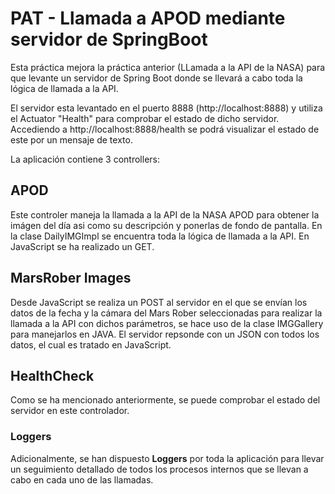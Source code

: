 # PAT - Llamada a APOD mediante servidor de SpringBoot

Esta práctica mejora la práctica anterior (LLamada a la API de la NASA) para que levante un servidor de Spring Boot donde se llevará a cabo toda la lógica de llamada a la API.

El servidor esta levantado en el puerto 8888 (http://localhost:8888) y utiliza el Actuator "Health" para comprobar el estado de dicho servidor. Accediendo a http://localhost:8888/health se podrá visualizar el estado de este por un mensaje de texto. 

La aplicación contiene 3 controllers:

## APOD
Este controler maneja la llamada a la API de la NASA APOD para obtener la imágen del día asi como su descripción y ponerlas de fondo de pantalla. En la clase DailyIMGImpl se encuentra toda la lógica de llamada a la API. En JavaScript se ha realizado un GET.

## MarsRober Images
Desde JavaScript se realiza un POST al servidor en el que se envían los datos de la fecha y la cámara del Mars Rober seleccionadas para realizar la llamada a la API con dichos parámetros, se hace uso de la clase IMGGallery para manejarlos en JAVA. El servidor repsonde con un JSON con todos los datos, el cual es tratado en JavaScript.

## HealthCheck
Como se ha mencionado anteriormente, se puede comprobar el estado del servidor en este controlador.

### Loggers

Adicionalmente, se han dispuesto **Loggers** por toda la aplicación para llevar un seguimiento detallado de todos los procesos internos que se llevan a cabo en cada uno de las llamadas.
